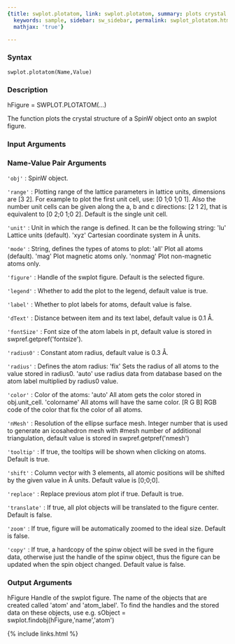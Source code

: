 ```yaml
---
{title: swplot.plotatom, link: swplot.plotatom, summary: plots crystal structure,
  keywords: sample, sidebar: sw_sidebar, permalink: swplot_plotatom.html, folder: swplot,
  mathjax: 'true'}

---
```


### Syntax

`swplot.plotatom(Name,Value)`

### Description

hFigure = SWPLOT.PLOTATOM(...)
 
The function plots the crystal structure of a SpinW object onto an swplot
figure.
 

### Input Arguments

### Name-Value Pair Arguments

`'obj'`
: SpinW object.

`'range'`
: Plotting range of the lattice parameters in lattice units,
  dimensions are [3 2]. For example to plot the first unit cell,
  use: [0 1;0 1;0 1]. Also the number unit cells can be given
  along the a, b and c directions: [2 1 2], that is equivalent to
  [0 2;0 1;0 2]. Default is the single unit cell.

`'unit'`
: Unit in which the range is defined. It can be the following
  string:
      'lu'        Lattice units (default).
      'xyz'       Cartesian coordinate system in Å units.

`'mode'`
: String, defines the types of atoms to plot:
      'all'       Plot all atoms (default).
      'mag'       Plot magnetic atoms only.
      'nonmag'    Plot non-magnetic atoms only.

`'figure'`
: Handle of the swplot figure. Default is the selected figure.

`'legend'`
: Whether to add the plot to the legend, default value is true.

`'label'`
: Whether to plot labels for atoms, default value is false.

`'dText'`
: Distance between item and its text label, default value is 0.1
  Å.

`'fontSize'`
: Font size of the atom labels in pt, default value is stored in
  swpref.getpref('fontsize').

`'radius0'`
: Constant atom radius, default value is 0.3 Å.

`'radius'`
: Defines the atom radius:
      'fix'       Sets the radius of all atoms to the value
                  stored in radius0.
      'auto'      use radius data from database based on the atom
                  label multiplied by radius0 value.

`'color'`
: Color of the atoms:
      'auto'      All atom gets the color stored in obj.unit_cell.
      'colorname' All atoms will have the same color.
      [R G B]     RGB code of the color that fix the color of all
                  atoms.

`'nMesh'`
: Resolution of the ellipse surface mesh. Integer number that is
  used to generate an icosahedron mesh with #mesh number of
  additional triangulation, default value is stored in
  swpref.getpref('nmesh')

`'tooltip'`
: If true, the tooltips will be shown when clicking on atoms.
  Default is true.

`'shift'`
: Column vector with 3 elements, all atomic positions will be
  shifted by the given value in Å units. Default value is
  [0;0;0].

`'replace'`
: Replace previous atom plot if true. Default is true.

`'translate'`
: If true, all plot objects will be translated to the figure
  center. Default is false.

`'zoom'`
: If true, figure will be automatically zoomed to the ideal size.
  Default is false.

`'copy'`
: If true, a hardcopy of the spinw object will be sved in the
  figure data, otherwise just the handle of the spinw object, 
  thus the figure can be updated when the spin object changed.
  Default value is false. 

### Output Arguments

hFigure           Handle of the swplot figure.
The name of the objects that are created called 'atom' and 'atom_label'.
To find the handles and the stored data on these objects, use e.g.
  sObject = swplot.findobj(hFigure,'name','atom')

{% include links.html %}

